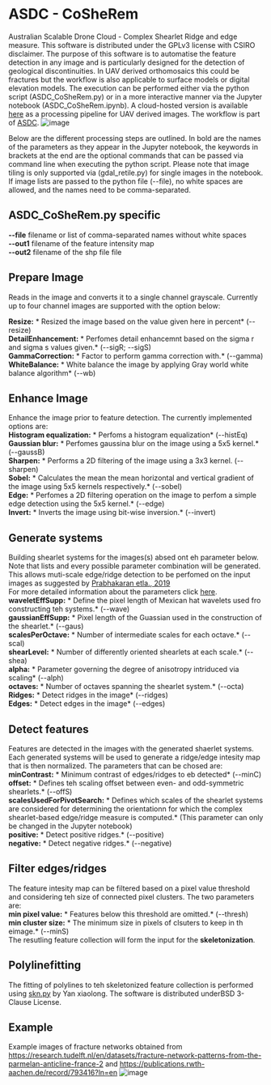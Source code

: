 # ASDC - CoSheRem
Australian Scalable Drone Cloud - Complex Shearlet Ridge and edge measure. This software is distributed under the GPLv3 license with CSIRO disclaimer. The purpose of this software is to automatise the feature detection in any image and is particularly designed for the detection of geological discontinuities. In UAV derived orthomosaics this could be fractures but the workflow is also applicable to surface models or digital elevation models. The execution can be performed either via the python script (ASDC_CoSheRem.py) or in a more interactive manner via the Jupyter notebook (ASDC_CoSheRem.ipynb). A cloud-hosted version is available [here](https://asdc.cloud.edu.au) as a processing pipeline for UAV derived images. 
The workflow is part of [ASDC](https://asdc.io/).
![image](https://user-images.githubusercontent.com/82503083/190591385-dca6b50e-7555-4ebe-9c2c-99d71b9dbc34.png)

Below are the different processing steps are outlined. In bold are the names of the parameters as they appear in the Jupyter notebook, the keywords in brackets at the end are the optional commands that can be passed via command line when executing the python script. Please note that image tiling is only supported via (gdal_retile.py) for single images in the notebook. If image lists are passed to the python file (--file), no white spaces are allowed, and the names need to be comma-separated.

## ASDC_CoSheRem.py specific
**--file** filename or list of comma-separated names without white spaces  <br />
**--out1** filename of the feature intensity map  <br />
**--out2** filename of the shp file file <br />

## Prepare Image
Reads in the image and converts it to a single channel grayscale.
Currently up to four channel images are supported with the option below:

**Resize:** * Resized the image based on the value given here in percent* (--resize) <br />
**DetailEnhancement:** * Perfomes detail enhancemnt based on the sigma r and sigma s values given.* (--sigR; --sigS) <br />
**GammaCorrection:** * Factor to perform gamma correction with.* (--gamma) <br />
**WhiteBalance:** * White balance the image by applying Gray world white balance algorithm* (--wb) <br />

## Enhance Image
Enhance the image prior to feature detection. 
The currently implemented options are: <br/>
**Histogram equalization:** * Perfoms a histogram equalization* (--histEq) <br />
**Gaussian blur:** * Perfomes gaussina blur on the image using a 5x5 kernel.* (--gaussB) <br />
**Sharpen:** * Performs a 2D filtering of the image using a 3x3 kernel. (--sharpen) <br />
**Sobel:** * Calculates the mean the mean horizontal and vertical gradient of the image using 5x5 kernels respectively.* (--sobel) <br />
**Edge:** * Perfomes a 2D filtering operation on the image to perfom a simple edge detection using the 5x5 kernel.* (--edge) <br />
 **Invert:** * Inverts the image using bit-wise inversion.* (--invert) <br />
 
## Generate systems
Building shearlet systems for the images(s) absed ont eh parameter below. Note that lists and every possible parameter combination will be generated. This allows muti-scale edge/ridge detection to be perfomed on the input images as suggested by [Prabhakaran etla., 2019](https://doi.org/10.5194/se-10-2137-2019) <br />
For more detailed information about the parameters click [here](http://www.math.uni-bremen.de/cda/software/CoShREM_Parameter_Guide.pdf). <br />
**waveletEffSupp:** * Define the pixel length of Mexican hat wavelets used fro constructing teh systems.* (--wave) <br />
**gaussianEffSupp:** * Pixel length of the Guassian used in the construction of the shearlet.* (--gaus) <br />
**scalesPerOctave:** * Number of intermediate scales for each octave.* (--scal) <br />
**shearLevel:** * Number of differently oriented shearlets at each scale.* (--shea) <br />
**alpha:** * Parameter governing the degree of anisotropy intriduced via scaling* (--alph) <br />
**octaves:** * Number of octaves spanning the shearlet system.* (--octa) <br />
**Ridges:** * Detect ridges in the image* (--ridges) <br />
**Edges:** * Detect edges in the image* (--edges) <br />

## Detect features
Features are detected in the images with the generated shaerlet systems. Each generated systems will be used to generate a ridge/edge intesity map that is then normalized. The parameters that can be chosed are: <br />
**minContrast:** * Minimum contrast of edges/ridges to eb detected* (--minC) <br/>
**offset:** * Defines teh scaling offset between even- and odd-symmetric shearlets.* (--offS) <br />
**scalesUsedForPivotSearch:** * Defines which scales of the shearlet systems are considered for determining the orientationn for which the complex shearlet-based edge/ridge measure is computed.* (This parameter can only be changed in the Jupyter notebook) <br />
**positive:** * Detect positive ridges.* (--positive) <br />
**negative:** * Detect negative ridges.* (--negative) <br />

## Filter edges/ridges
The feature intesity map can be filtered based on a pixel value threshold and considering teh size of connected pixel clusters. The two parameters are: <br />
**min pixel value:** * Features below this threshold are omitted.* (--thresh) <br />
**min cluster size:** * The minimum size in pixels of clsuters to keep in th eimage.* (--minS) <br />
The resutling feature collection will form the input for the **skeletonization**. 

## Polylinefitting
The fitting of polylines to teh skeletonized feature collection is performed using [skn.py](https://github.com/Image-Py/sknw) by Yan xiaolong.
The software is distributed underBSD 3-Clause License.

## Example
Example images of fracture networks obtained from https://research.tudelft.nl/en/datasets/fracture-network-patterns-from-the-parmelan-anticline-france-2
and https://publications.rwth-aachen.de/record/793416?ln=en 
![image](https://user-images.githubusercontent.com/82503083/190591211-6fe74e9f-1570-4ebc-8837-c9f71c08f9a2.png)
